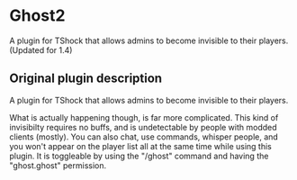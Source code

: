 # Ghost2
A plugin for TShock that allows admins to become invisible to their players. (Updated for 1.4)

## Original plugin description
A plugin for TShock that allows admins to become invisible to their players.

What is actually happening though, is far more complicated. This kind of invisibilty requires no buffs, and is undetectable by people with modded clients (mostly). You can also chat, use commands, whisper people, and you won't appear on the player list all at the same time while using this plugin. It is toggleable by using the "/ghost" command and having the "ghost.ghost" permission.
